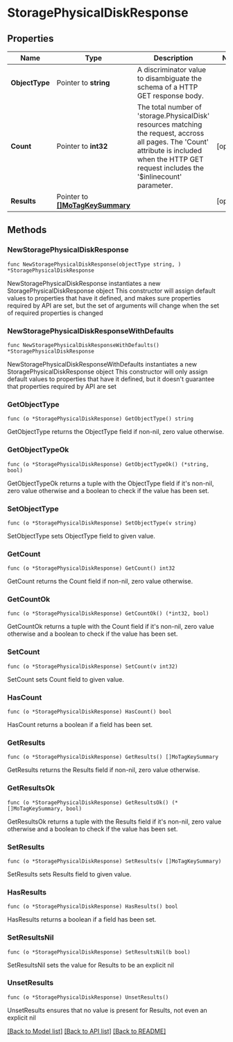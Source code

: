 # StoragePhysicalDiskResponse

## Properties

Name | Type | Description | Notes
------------ | ------------- | ------------- | -------------
**ObjectType** | Pointer to **string** | A discriminator value to disambiguate the schema of a HTTP GET response body. | 
**Count** | Pointer to **int32** | The total number of &#39;storage.PhysicalDisk&#39; resources matching the request, accross all pages. The &#39;Count&#39; attribute is included when the HTTP GET request includes the &#39;$inlinecount&#39; parameter. | [optional] 
**Results** | Pointer to [**[]MoTagKeySummary**](mo.TagKeySummary.md) |  | [optional] 

## Methods

### NewStoragePhysicalDiskResponse

`func NewStoragePhysicalDiskResponse(objectType string, ) *StoragePhysicalDiskResponse`

NewStoragePhysicalDiskResponse instantiates a new StoragePhysicalDiskResponse object
This constructor will assign default values to properties that have it defined,
and makes sure properties required by API are set, but the set of arguments
will change when the set of required properties is changed

### NewStoragePhysicalDiskResponseWithDefaults

`func NewStoragePhysicalDiskResponseWithDefaults() *StoragePhysicalDiskResponse`

NewStoragePhysicalDiskResponseWithDefaults instantiates a new StoragePhysicalDiskResponse object
This constructor will only assign default values to properties that have it defined,
but it doesn't guarantee that properties required by API are set

### GetObjectType

`func (o *StoragePhysicalDiskResponse) GetObjectType() string`

GetObjectType returns the ObjectType field if non-nil, zero value otherwise.

### GetObjectTypeOk

`func (o *StoragePhysicalDiskResponse) GetObjectTypeOk() (*string, bool)`

GetObjectTypeOk returns a tuple with the ObjectType field if it's non-nil, zero value otherwise
and a boolean to check if the value has been set.

### SetObjectType

`func (o *StoragePhysicalDiskResponse) SetObjectType(v string)`

SetObjectType sets ObjectType field to given value.


### GetCount

`func (o *StoragePhysicalDiskResponse) GetCount() int32`

GetCount returns the Count field if non-nil, zero value otherwise.

### GetCountOk

`func (o *StoragePhysicalDiskResponse) GetCountOk() (*int32, bool)`

GetCountOk returns a tuple with the Count field if it's non-nil, zero value otherwise
and a boolean to check if the value has been set.

### SetCount

`func (o *StoragePhysicalDiskResponse) SetCount(v int32)`

SetCount sets Count field to given value.

### HasCount

`func (o *StoragePhysicalDiskResponse) HasCount() bool`

HasCount returns a boolean if a field has been set.

### GetResults

`func (o *StoragePhysicalDiskResponse) GetResults() []MoTagKeySummary`

GetResults returns the Results field if non-nil, zero value otherwise.

### GetResultsOk

`func (o *StoragePhysicalDiskResponse) GetResultsOk() (*[]MoTagKeySummary, bool)`

GetResultsOk returns a tuple with the Results field if it's non-nil, zero value otherwise
and a boolean to check if the value has been set.

### SetResults

`func (o *StoragePhysicalDiskResponse) SetResults(v []MoTagKeySummary)`

SetResults sets Results field to given value.

### HasResults

`func (o *StoragePhysicalDiskResponse) HasResults() bool`

HasResults returns a boolean if a field has been set.

### SetResultsNil

`func (o *StoragePhysicalDiskResponse) SetResultsNil(b bool)`

 SetResultsNil sets the value for Results to be an explicit nil

### UnsetResults
`func (o *StoragePhysicalDiskResponse) UnsetResults()`

UnsetResults ensures that no value is present for Results, not even an explicit nil

[[Back to Model list]](../README.md#documentation-for-models) [[Back to API list]](../README.md#documentation-for-api-endpoints) [[Back to README]](../README.md)


